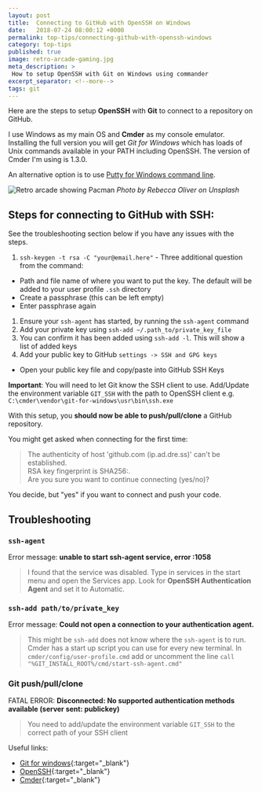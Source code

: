 ```yaml
---
layout: post
title:  Connecting to GitHub with OpenSSH on Windows
date:   2018-07-24 08:00:12 +0000
permalink: top-tips/connecting-github-with-openssh-windows
category: top-tips
published: true
image: retro-arcade-gaming.jpg
meta_description: >
 How to setup OpenSSH with Git on Windows using commander
excerpt_separator: <!--more-->
tags: git
---
```


Here are the steps to setup **OpenSSH** with **Git** to connect to a repository on GitHub.

I use Windows as my main OS and **Cmder** as my console emulator. Installing the full version you will get _Git for Windows_ which has loads of Unix commands available in your PATH including OpenSSH. The version of Cmder I'm using is 1.3.0.

<!--more-->

An alternative option is to use [Putty for Windows command line](/top-tips/git-on-windows-in-command-line).

![Retro arcade showing Pacman](/images/retro-arcade-gaming.jpg)
_Photo by Rebecca Oliver on Unsplash_

## Steps for connecting to GitHub with SSH:

See the troubleshooting section below if you have any issues with the steps.

1. `ssh-keygen -t rsa -C "your@email.here"` - Three additional question from the command:
  - Path and file name of where you want to put the key. The default will be added to your user profile `.ssh` directory
  - Create a passphrase (this can be left empty)
  - Enter passphrase again
1. Ensure your `ssh-agent` has started, by running the `ssh-agent` command
1. Add your private key using `ssh-add ~/.path_to/private_key_file`
1. You can confirm it has been added using `ssh-add -l`. This will show a list of added keys
1. Add your public key to GitHub `settings -> SSH and GPG keys`
  - Open your public key file and copy/paste into GitHub SSH Keys

**Important**: You will need to let Git know the SSH client to use. Add/Update the environment variable `GIT_SSH` with the path to OpenSSH client e.g. `C:\cmder\vendor\git-for-windows\usr\bin\ssh.exe`

With this setup, you **should now be able to push/pull/clone** a GitHub repository.

You might get asked when connecting for the first time:

> The authenticity of host 'github.com (ip.ad.dre.ss)' can't be established. <br/>
> RSA key fingerprint is SHA256:<rsaFingerPrint>. <br />
> Are you sure you want to continue connecting (yes/no)?

You decide, but "yes" if you want to connect and push your code.

## Troubleshooting

### `ssh-agent`

Error message: **unable to start ssh-agent service, error :1058**

> I found that the service was disabled. Type in services in the start menu and open the Services app. Look for **OpenSSH Authentication Agent** and set it to Automatic.

### `ssh-add path/to/private_key`

Error message: **Could not open a connection to your authentication agent.**

> This might be `ssh-add` does not know where the `ssh-agent` is to run. Cmder has a start up script you can use for every new terminal. In `cmder/config/user-profile.cmd` add or uncomment the line `call "%GIT_INSTALL_ROOT%/cmd/start-ssh-agent.cmd"`

### Git push/pull/clone

FATAL ERROR: **Disconnected: No supported authentication methods available (server sent: publickey)**

> You need to add/update the environment variable `GIT_SSH` to the correct path of your SSH client

<!-- If you want to use [PuTTY with Git](/top-tips/git-on-windows-in-command-line) checkout out my previous post. -->

Useful links:

- [Git for windows](https://gitforwindows.org/){:target="\_blank"}
- [OpenSSH](https://www.openssh.com/){:target="\_blank"}
- [Cmder](http://cmder.net/){:target="\_blank"}

